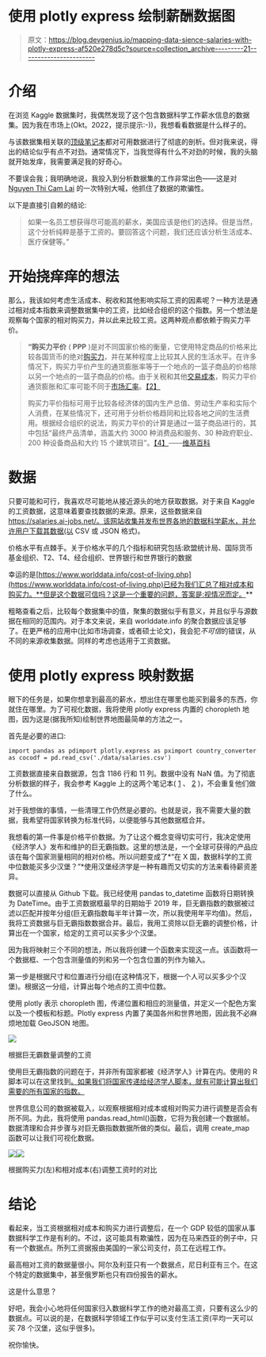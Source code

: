 # 使用 plotly express 绘制薪酬数据图

> 原文：<https://blog.devgenius.io/mapping-data-sience-salaries-with-plotly-express-af520e278d5c?source=collection_archive---------21----------------------->

# 介绍

在浏览 Kaggle 数据集时，我偶然发现了这个包含数据科学工作薪水信息的数据集。因为我在市场上(Okt。2022，提示提示:-))，我想看看数据是什么样子的。

与该数据集相关联的[顶级笔记本](https://www.kaggle.com/datasets/ruchi798/data-science-job-salaries/code?datasetId=2268489&sortBy=voteCount)都对可用数据进行了彻底的剖析。但对我来说，得出的结论似乎有点不对劲。通常情况下，当我觉得有什么不对劲的时候，我的头脑就开始发痒，我需要满足我的好奇心。

不要误会我；我明确地说，我投入到分析数据集的工作非常出色——这是对 [Nguyen Thi Cam Lai](https://www.kaggle.com/nguyenthicamlai) 的一次特别大喊，他抓住了数据的欺骗性。

以下是直接引自赖的结论:

> 如果一名员工想获得尽可能高的薪水，美国应该是他们的选择。但是当然，这个分析纯粹是基于工资的。要回答这个问题，我们还应该分析生活成本、医疗保健等。”

# 开始挠痒痒的想法

那么，我该如何考虑生活成本、税收和其他影响实际工资的因素呢？一种方法是通过相对成本指数来调整数据集中的工资，比如经合组织的这个指数。另一个想法是观察每个国家的相对购买力，并以此来比较工资。这两种观点都依赖于购买力平价。

> **“购买力平价** ( **PPP** )是对不同国家价格的衡量，它使用特定商品的价格来比较各国货币的绝对[购买力](https://en.wikipedia.org/wiki/Purchasing_power)，并在某种程度上比较其人民的生活水平。在许多情况下，购买力平价产生的通货膨胀率等于一个地点的一篮子商品的价格除以另一个地点的一篮子商品的价格。由于关税和其他[交易成本](https://en.wikipedia.org/wiki/Transaction_cost)，购买力平价通货膨胀和汇率可能不同于[市场汇率](https://en.wikipedia.org/wiki/Exchange_rate)。[【2】](https://en.wikipedia.org/wiki/Purchasing_power_parity#cite_note-2)
> 
> 购买力平价指标可用于比较各经济体的国内生产总值、劳动生产率和实际个人消费，在某些情况下，还可用于分析价格趋同和比较各地之间的生活费用。根据经合组织的说法，购买力平价的计算是通过一篮子商品进行的，其中包括“最终产品清单，涵盖大约 3000 种消费品和服务、30 种政府职业、200 种设备商品和大约 15 个建筑项目”。[【4】](https://en.wikipedia.org/wiki/Purchasing_power_parity#cite_note-4)——[维基百科](https://en.wikipedia.org/wiki/Purchasing_power_parity)

# 数据

只要可能和可行，我喜欢尽可能地从接近源头的地方获取数据。对于来自 Kaggle 的工资数据，这意味着要查找数据的来源。原来，这些数据来自 https://salaries.ai-jobs.net/。该网站收集并发布世界各地的数据科学薪水，并允许用户下载其数据(以 CSV 或 JSON 格式)。

价格水平有点棘手。关于价格水平的几个指标和研究包括:欧盟统计局、国际货币基金组织、T2、T4、经合组织、世界银行和世界银行的数据

幸运的是[https://www.worlddata.info/cost-of-living.php](https://www.worlddata.info/cost-of-living.php)已经为我们汇总了相对成本和购买力。**但是这个数据可信吗？这是一个重要的问题，答案是:视情况而定。**

粗略查看之后，比较每个数据集中的值，聚集的数据似乎有意义，并且似乎与源数据在相同的范围内。对于本文来说，来自 worlddate.info 的聚合数据应该足够了。在更严格的应用中(比如市场调查，或者硕士论文)，我会犯*不可信*的错误，从不同的来源收集数据。同样的考虑也适用于工资数据。

# 使用 plotly express 映射数据

眼下的任务是，如果你想拿到最高的薪水，想出住在哪里也能买到最多的东西，你就住在哪里。为了可视化数据，我将使用 plotly express 内置的 choropleth 地图，因为这是(据我所知)绘制世界地图最简单的方法之一。

首先是必要的进口:

```
import pandas as pdimport plotly.express as pximport country_converter as cocodf = pd.read_csv('./data/salaries.csv')
```

工资数据直接来自数据源，包含 1186 行和 11 列。数据中没有 NaN 值。为了彻底分析数据的样子，我会参考 Kaggle 上的这两个笔记本( [1](https://www.kaggle.com/code/nguyenthicamlai/data-science-job-salaries-eda-q-a/data) 、 [2](https://www.kaggle.com/code/wonduk/eda-on-data-science-job-salaries) )，不会重复他们做了什么。

对于我想做的事情，一些清理工作仍然是必要的。也就是说，我不需要大量的数据，我希望将国家转换为标准代码，以便能够与其他数据框合并。

我想看的第一件事是价格平价数据。为了让这个概念变得切实可行，我决定使用《经济学人》发布和维护的巨无霸指数。这里的想法是，一个全球可获得的产品应该在每个国家测量相同的相对价格。所以问题变成了*“在 X 国，数据科学的工资中位数能买多少汉堡？”*使用汉堡经济学是一种有趣而又切实的方法来看待薪资差异。

数据可以直接从 Github 下载。我已经使用 pandas to_datetime 函数将日期转换为 DateTime。由于工资数据框最早的日期始于 2019 年，巨无霸指数的数据被过滤以匹配并按年分组(巨无霸指数每半年计算一次，所以我使用年平均值)。然后，我将工资数据与巨无霸指数数据合并。最后，我用工资除以巨无霸的调整价格，计算出在一个国家，给定的工资可以买多少个汉堡。

因为我将映射三个不同的想法，所以我将创建一个函数来实现这一点。该函数将一个数据框、一个包含测量值的列和另一个包含位置的列作为输入。

第一步是根据尺寸和位置进行分组(在这种情况下，根据一个人可以买多少个汉堡)。根据这一分组，计算出每个地点的工资中位数。

使用 plotly 表示 choropleth 图，传递位置和相应的测量值，并定义一个配色方案以及一个模板和标题。Plotly express 内置了美国各州和世界地图，因此我不必麻烦地加载 GeoJSON 地图。

![](img/9af1fc5506502f111b45352a44ce4175.png)

根据巨无霸数量调整的工资

使用巨无霸指数的问题在于，并非所有国家都被《经济学人》计算在内。使用的 R 脚本可以在这里找到[。如果我们将国家传递给经济学人脚本，就有可能计算出我们需要的所有国家的指数。](https://github.com/TheEconomist/big-mac-data/blob/master/Big%20Mac%20data%20generator.ipynb)

世界信息公司的数据被载入，以观察根据相对成本或相对购买力进行调整是否会有所不同。为此，我将使用 pandas.read_html()函数，它将为我创建一个数据帧。数据清理和合并步骤与对巨无霸指数数据所做的类似。最后，调用 create_map 函数可以让我们可视化数据。

![](img/cd1ef0ed2ae0f7f109d936a67e90c7ab.png)![](img/13d9d425507849e09f72ec6ac836c8b7.png)

根据购买力(左)和相对成本(右)调整工资时的对比

# 结论

看起来，当工资根据相对成本和购买力进行调整后，在一个 GDP 较低的国家从事数据科学工作是有利的。不过，这可能具有欺骗性，因为在马来西亚的例子中，只有一个数据点。所列工资据报由美国的一家公司支付，员工在远程工作。

最高相对工资的数据量很小。阿尔及利亚只有一个数据点，尼日利亚有三个。在这个特定的数据集中，甚至俄罗斯也只有四份报告的薪水。

这是什么意思？

好吧，我会小心地将任何国家归入数据科学工作的绝对最高工资，只要有这么少的数据点。可以说的是，在数据科学领域工作似乎可以支付生活工资(平均一天可以买 78 个汉堡，这似乎很多)。

祝你愉快。